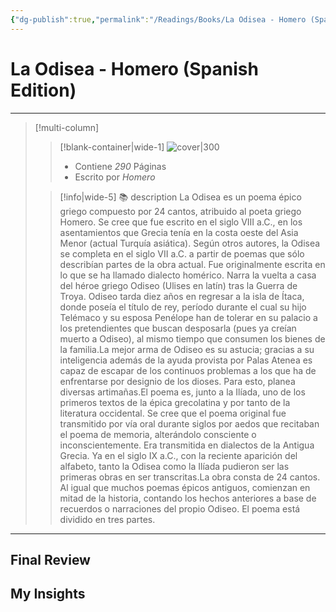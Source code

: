 ```yaml
---
{"dg-publish":true,"permalink":"/Readings/Books/La Odisea - Homero (Spanish Edition)/","title":"La Odisea - Homero (Spanish Edition)","tags":["Book"],"created":"2023-09-24T20:31:14.371-05:00","updated":"2023-09-24T20:31:52.585-05:00"}
---
```



# La Odisea - Homero (Spanish Edition)

- - -
> [!multi-column]
> 
> > [!blank-container|wide-1]
> > ![cover|300](http://books.google.com/books/content?id=Mu28jgEACAAJ&printsec=frontcover&img=1&zoom=1&source=gbs_api)
> >- Contiene *290* Páginas
> >- Escrito por *Homero*
> 
> > [!info|wide-5] 📚 description
> > La Odisea es un poema épico griego compuesto por 24 cantos, atribuido al poeta griego Homero. Se cree que fue escrito en el siglo VIII a.C., en los asentamientos que Grecia tenía en la costa oeste del Asia Menor (actual Turquía asiática). Según otros autores, la Odisea se completa en el siglo VII a.C. a partir de poemas que sólo describían partes de la obra actual. Fue originalmente escrita en lo que se ha llamado dialecto homérico. Narra la vuelta a casa del héroe griego Odiseo (Ulises en latín) tras la Guerra de Troya. Odiseo tarda diez años en regresar a la isla de Ítaca, donde poseía el título de rey, período durante el cual su hijo Telémaco y su esposa Penélope han de tolerar en su palacio a los pretendientes que buscan desposarla (pues ya creían muerto a Odiseo), al mismo tiempo que consumen los bienes de la familia.La mejor arma de Odiseo es su astucia; gracias a su inteligencia además de la ayuda provista por Palas Atenea es capaz de escapar de los continuos problemas a los que ha de enfrentarse por designio de los dioses. Para esto, planea diversas artimañas.El poema es, junto a la Ilíada, uno de los primeros textos de la épica grecolatina y por tanto de la literatura occidental. Se cree que el poema original fue transmitido por vía oral durante siglos por aedos que recitaban el poema de memoria, alterándolo consciente o inconscientemente. Era transmitida en dialectos de la Antigua Grecia. Ya en el siglo IX a.C., con la reciente aparición del alfabeto, tanto la Odisea como la Ilíada pudieron ser las primeras obras en ser transcritas.La obra consta de 24 cantos. Al igual que muchos poemas épicos antiguos, comienzan en mitad de la historia, contando los hechos anteriores a base de recuerdos o narraciones del propio Odiseo. El poema está dividido en tres partes.
> 

- - -

## Final Review

## My Insights
